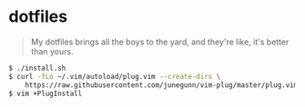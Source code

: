 # dotfiles

> My dotfiles brings all the boys to the yard,
> and they're like, it's better than yours.

```bash
$ ./install.sh
$ curl -fLo ~/.vim/autoload/plug.vim --create-dirs \
    https://raw.githubusercontent.com/junegunn/vim-plug/master/plug.vim
$ vim +PlugInstall
```
